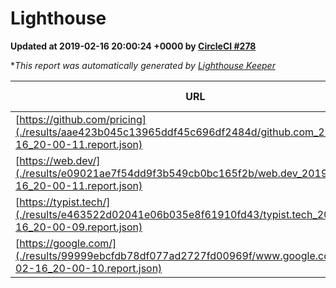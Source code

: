 
# Lighthouse

**Updated at 2019-02-16 20:00:24 +0000 by [CircleCI #278](https://circleci.com/gh/ItinerisLtd/lighthouse-keeper-example/278)**

**This report was automatically generated by [Lighthouse Keeper](https://github.com/itinerisltd/lighthouse-keeper)*

| URL | Performance | Accessibility | Best Practices | SEO | PWA | Updated At |
| --- | --- | --- | --- | --- | --- | --- |
| [https://github.com/pricing](./results/aae423b045c13965ddf45c696df2484d/github.com_2019-02-16_20-00-11.report.json) | 0.66 | 0.89 | 0.93 | 0.9 | 0.58 | 2019-02-16T20:00:11.255Z |
| [https://web.dev/](./results/e09021ae7f54dd9f3b549cb0bc165f2b/web.dev_2019-02-16_20-00-11.report.json) | 0.89 | 0.93 | 1 | 0.91 | 1 | 2019-02-16T20:00:11.524Z |
| [https://typist.tech/](./results/e463522d02041e06b035e8f61910fd43/typist.tech_2019-02-16_20-00-09.report.json) | 0.94 | 0.8 | 0.71 | 1 | 0.58 | 2019-02-16T20:00:09.511Z |
| [https://google.com/](./results/99999ebcfdb78df077ad2727fd00969f/www.google.com_2019-02-16_20-00-10.report.json) | 0.95 | 0.71 | 0.93 | 0.8 | 0.58 | 2019-02-16T20:00:10.099Z |
